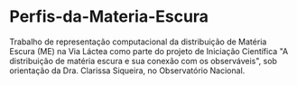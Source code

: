 # Perfis-da-Materia-Escura
Trabalho de representação computacional da distribuição de Matéria Escura (ME) na Via Láctea como parte do projeto de Iniciação Científica "A distribuição de matéria escura e sua conexão com os observáveis", sob orientação da Dra. Clarissa Siqueira, no Observatório Nacional. 
